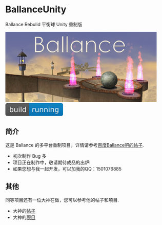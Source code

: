# BallanceUnity
Ballance Rebulid 平衡球 Unity 重制版

![image](https://github.com/717021/Ballance2/blob/master/Assets/Textures/splash_app.bmp)
![image](https://github.com/717021/Ballance2/blob/master/icon.svg)

简介
-------
这是 Ballance 的多平台重制项目，详情请参考[百度Ballance吧的帖子](https://tieba.baidu.com/p/5268786027).
</br>
* 初次制作 Bug 多
* 项目正在制作中，敬请期待成品的出炉!
* 如果您想与我一起开发，可以加我的QQ：1501076885


其他
-------
同等项目还有一位大神在做，您可以参考他的帖子和项目.
</br>
* 大神的[帖子](https://tieba.baidu.com/p/4608343962?pn=2)
* 大神的[项目](https://github.com/frto027/BallanceDemo2)
</br>
